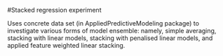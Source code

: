 #Stacked regression experiment

Uses concrete data set (in AppliedPredictiveModeling package) to investigate
various forms of model ensemble: namely, simple averaging, stacking with linear
models, stacking with penalised linear models, and applied feature weighted
linear stacking.
